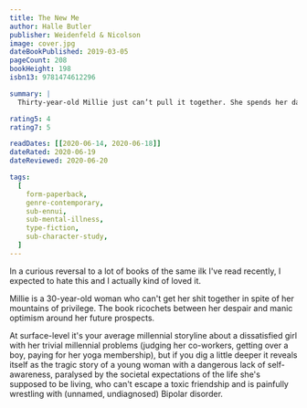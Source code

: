 ```yaml
---
title: The New Me
author: Halle Butler
publisher: Weidenfeld & Nicolson
image: cover.jpg
dateBookPublished: 2019-03-05
pageCount: 208
bookHeight: 198
isbn13: 9781474612296

summary: |
  Thirty-year-old Millie just can’t pull it together. She spends her days working a thankless temp job and her nights alone in her apartment, fixating on all the ways she might change her situation – her job, her attitude, her appearance, her life. Then she watches TV until she falls asleep, and the cycle begins again. When the possibility of a full-time job offer arises, it seems to bring the better life she’s envisioning within reach. But with it also comes the paralyzing realization, lurking just beneath the surface, of how hollow that vision has become.

rating5: 4
rating7: 5

readDates: [[2020-06-14, 2020-06-18]]
dateRated: 2020-06-19
dateReviewed: 2020-06-20

tags:
  [
    form-paperback,
    genre-contemporary,
    sub-ennui,
    sub-mental-illness,
    type-fiction,
    sub-character-study,
  ]
---
```


In a curious reversal to a lot of books of the same ilk I've read recently, I expected to hate this and I actually kind of loved it.

Millie is a 30-year-old woman who can't get her shit together in spite of her mountains of privilege. The book ricochets between her despair and manic optimism around her future prospects.

At surface-level it's your average millennial storyline about a dissatisfied girl with her trivial millennial problems (judging her co-workers, getting over a boy, paying for her yoga membership), but if you dig a little deeper it reveals itself as the tragic story of a young woman with a dangerous lack of self-awareness, paralysed by the societal expectations of the life she's supposed to be living, who can't escape a toxic friendship and is painfully wrestling with (unnamed, undiagnosed) Bipolar disorder.
